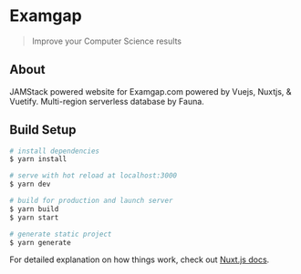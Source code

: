# Examgap

> Improve your Computer Science results

## About

JAMStack powered website for Examgap.com powered by Vuejs, Nuxtjs, & Vuetify.
Multi-region serverless database by Fauna.

## Build Setup

```bash
# install dependencies
$ yarn install

# serve with hot reload at localhost:3000
$ yarn dev

# build for production and launch server
$ yarn build
$ yarn start

# generate static project
$ yarn generate
```

For detailed explanation on how things work, check out [Nuxt.js docs](https://nuxtjs.org).
